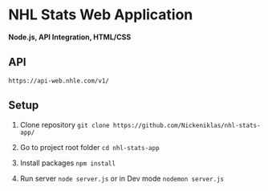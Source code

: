 # NHL Stats Web Application

**Node.js, API Integration, HTML/CSS**

## API
`https://api-web.nhle.com/v1/`

## Setup

1. Clone repository
   `git clone https://github.com/Nickeniklas/nhl-stats-app/`
   
3. Go to project root folder
   `cd nhl-stats-app`
   
5. Install packages
   `npm install`
   
7. Run server
   `node server.js`
   or in Dev mode `nodemon server.js`
